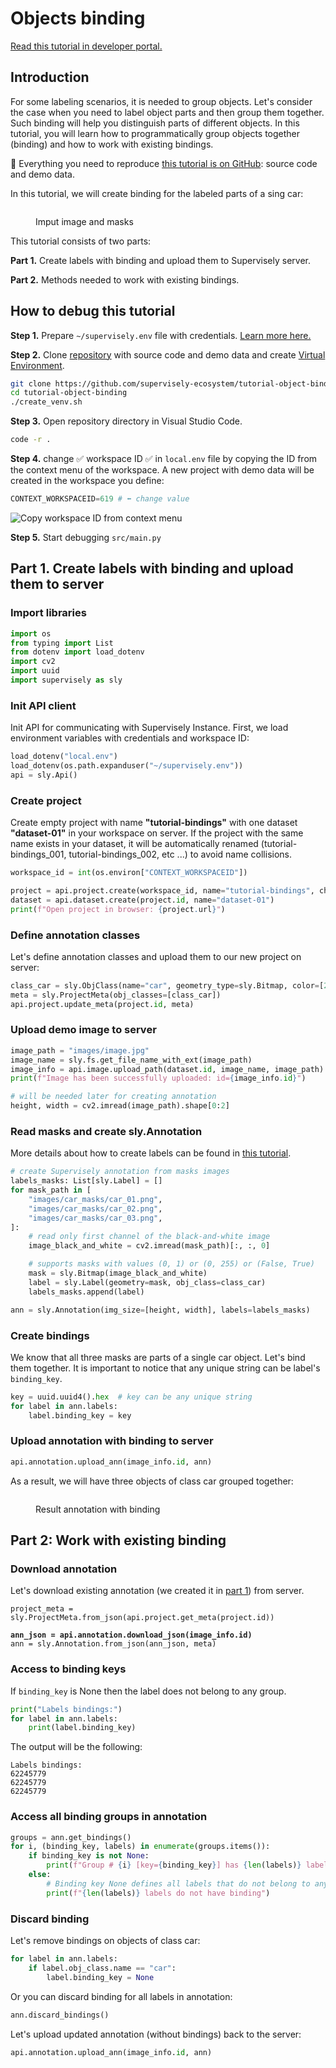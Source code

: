 # Objects binding

[Read this tutorial in developer portal.](https://developer.supervise.ly/advanced-user-guide/objects-binding)

## Introduction

For some labeling scenarios, it is needed to group objects. Let's consider the case when you need to label object parts and then group them together. Such binding will help you distinguish parts of different objects. In this tutorial, you will learn how to programmatically group objects together (binding) and how to work with existing bindings.

📗 Everything you need to reproduce [this tutorial is on GitHub](https://github.com/supervisely-ecosystem/tutorial-object-binding): source code and demo data.

In this tutorial, we will create binding for the labeled parts of a sing car:

<figure><img src="https://user-images.githubusercontent.com/12828725/193514807-3769b26a-bca5-4200-9698-a31117e0c280.gif" alt=""><figcaption><p>Imput image and masks</p></figcaption></figure>

This tutorial consists of two parts:

**Part 1.** Create labels with binding and upload them to Supervisely server.&#x20;

**Part 2.** Methods needed to work with existing bindings.

## How to debug this tutorial

**Step 1.** Prepare `~/supervisely.env` file with credentials. [Learn more here.](https://developer.supervise.ly/getting-started/basics-of-authentication#how-to-use-in-python)



**Step 2.** Clone [repository](https://github.com/supervisely-ecosystem/tutorial-object-binding) with source code and demo data and create [Virtual Environment](https://docs.python.org/3/library/venv.html).

```bash
git clone https://github.com/supervisely-ecosystem/tutorial-object-binding
cd tutorial-object-binding
./create_venv.sh
```

**Step 3.** Open repository directory in Visual Studio Code.&#x20;

```bash
code -r .
```

**Step 4.** change ✅ workspace ID ✅ in `local.env` file by copying the ID from the context menu of the workspace. A new project with demo data will be created in the workspace you define:

```python
CONTEXT_WORKSPACEID=619 # ⬅️ change value
```

![Copy workspace ID from context menu](https://user-images.githubusercontent.com/12828725/181572645-f042c4d0-fcb5-48db-bf11-b74b3c37e031.gif)

**Step 5.** Start debugging `src/main.py`&#x20;

## **Part 1.** Create labels with binding and upload them to server

### Import libraries

```python
import os
from typing import List
from dotenv import load_dotenv
import cv2
import uuid
import supervisely as sly
```

### Init API client

Init API for communicating with Supervisely Instance. First, we load environment variables with credentials and workspace ID:

```python
load_dotenv("local.env")
load_dotenv(os.path.expanduser("~/supervisely.env"))
api = sly.Api()
```

### Create project

Create empty project with name **"tutorial-bindings"** with one dataset **"dataset-01"** in your workspace on server. If the project with the same name exists in your dataset, it will be automatically renamed (tutorial-bindings_001, tutorial-bindings_002, etc ...) to avoid name collisions.&#x20;

```python
workspace_id = int(os.environ["CONTEXT_WORKSPACEID"])

project = api.project.create(workspace_id, name="tutorial-bindings", change_name_if_conflict=True)
dataset = api.dataset.create(project.id, name="dataset-01")
print(f"Open project in browser: {project.url}")
```

### Define annotation classes

Let's define annotation classes and upload them to our new project on server:

```python
class_car = sly.ObjClass(name="car", geometry_type=sly.Bitmap, color=[255, 0, 255])
meta = sly.ProjectMeta(obj_classes=[class_car])
api.project.update_meta(project.id, meta)
```

### Upload demo image to server

```python
image_path = "images/image.jpg"
image_name = sly.fs.get_file_name_with_ext(image_path)
image_info = api.image.upload_path(dataset.id, image_name, image_path)
print(f"Image has been successfully uploaded: id={image_info.id}")

# will be needed later for creating annotation
height, width = cv2.imread(image_path).shape[0:2]
```

### Read masks and create sly.Annotation

More details about how to create labels can be found in [this tutorial](../getting-started/spatial-labels.md).

```python
# create Supervisely annotation from masks images
labels_masks: List[sly.Label] = []
for mask_path in [
    "images/car_masks/car_01.png",
    "images/car_masks/car_02.png",
    "images/car_masks/car_03.png",
]:
    # read only first channel of the black-and-white image
    image_black_and_white = cv2.imread(mask_path)[:, :, 0]

    # supports masks with values (0, 1) or (0, 255) or (False, True)
    mask = sly.Bitmap(image_black_and_white)
    label = sly.Label(geometry=mask, obj_class=class_car)
    labels_masks.append(label)

ann = sly.Annotation(img_size=[height, width], labels=labels_masks)
```

### Create bindings

We know that all three masks are parts of a single car object. Let's bind them together. It is important to notice that any unique string can be label's `binding_key`.

```python
key = uuid.uuid4().hex  # key can be any unique string
for label in ann.labels:
    label.binding_key = key
```

### Upload annotation with binding to server

```python
api.annotation.upload_ann(image_info.id, ann)
```

As a result, we will have three objects of class car grouped together:

<figure><img src="https://user-images.githubusercontent.com/12828725/193523881-009c8550-0f8d-4300-8b19-5d04a07ec787.gif" alt=""><figcaption><p>Result annotation with binding</p></figcaption></figure>

## Part 2: Work with existing binding

### Download annotation

Let's download existing annotation (we created it in [part 1](objects-binding.md#part-1.-create-labels-with-binding-and-upload-them-to-server)) from server.

<pre class="language-python"><code class="lang-python">project_meta = sly.ProjectMeta.from_json(api.project.get_meta(project.id))
<strong>
</strong><strong>ann_json = api.annotation.download_json(image_info.id)
</strong>ann = sly.Annotation.from_json(ann_json, meta)</code></pre>

### Access to binding keys

If `binding_key` is None then the label does not belong to any group.

```python
print("Labels bindings:")
for label in ann.labels:
    print(label.binding_key)
```

The output will be the following:

```
Labels bindings:
62245779
62245779
62245779
```

### Access all binding groups in annotation

```python
groups = ann.get_bindings()
for i, (binding_key, labels) in enumerate(groups.items()):
    if binding_key is not None:
        print(f"Group # {i} [key={binding_key}] has {len(labels)} labels")
    else:
        # Binding key None defines all labels that do not belong to any binding group
        print(f"{len(labels)} labels do not have binding")
```

### Discard binding

Let's remove bindings on objects of class car:

```python
for label in ann.labels:
    if label.obj_class.name == "car":
        label.binding_key = None
```

Or you can discard binding for all labels in annotation:

```python
ann.discard_bindings()
```

Let's upload updated annotation (without bindings) back to the server:

```python
api.annotation.upload_ann(image_info.id, ann)
```
